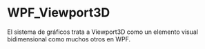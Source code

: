 # WPF_Viewport3D
El sistema de gráficos trata a Viewport3D como un elemento visual bidimensional como muchos otros en WPF.
